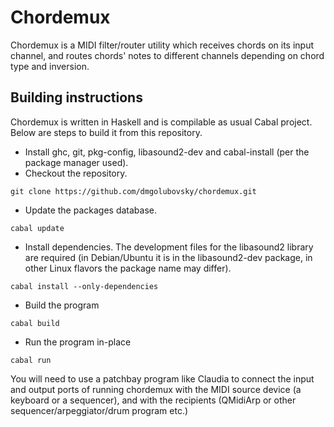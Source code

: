 # Chordemux
Chordemux is a MIDI filter/router utility which receives chords on its input channel, and routes chords' notes to different channels depending on chord type and inversion.

## Building instructions

Chordemux is written in Haskell and is compilable as usual Cabal project. Below are steps to build it from this repository.

* Install ghc, git, pkg-config, libasound2-dev and cabal-install (per the package manager used).
* Checkout the repository.

~~~
git clone https://github.com/dmgolubovsky/chordemux.git
~~~

* Update the packages database.

~~~
cabal update
~~~

* Install dependencies. The development files for the libasound2 library are required (in Debian/Ubuntu it is in the libasound2-dev package, in other Linux flavors the package name may differ).

~~~
cabal install --only-dependencies
~~~

* Build the program

~~~
cabal build
~~~

* Run the program in-place

~~~ 
cabal run
~~~

You will need to use a patchbay program like Claudia to connect the input and output ports of running chordemux with the MIDI source device (a keyboard or a sequencer), and with the recipients (QMidiArp or other sequencer/arpeggiator/drum program etc.)
